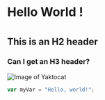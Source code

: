 # Hello World ! <h1>
## This is an H2 header
### Can I get an H3 header?


![Image of Yaktocat](https://octodex.github.com/images/yaktocat.png)

``` javascript
var myVar = "Hello, world!";
```
